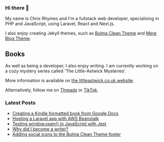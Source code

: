 ### Hi there 👋

My name is Chris Rhymes and I'm a fullstack web developer, specialising in PHP and JavaScript, using Laravel, React and Next.js.

I also enjoy creating Jekyll themes, such as [Bulma Clean Theme](https://github.com/chrisrhymes/bulma-clean-theme) and [Mere Blog Theme](https://github.com/chrisrhymes/mere-blog-theme).

## Books

As well as being a developer, I also enjoy writing. I am currently working on a cozy mystery series called 'The Little-Astwick Mysteries'.

More information is available on [the littleastwick.co.uk website](https://www.littleastwick.co.uk).

Alternatively, follow me on [Threads](https://www.threads.net/@chrisrhymes) or [TikTok](https://www.tiktok.com/@csrhymes).

<!--
**chrisrhymes/chrisrhymes** is a ✨ _special_ ✨ repository because its `README.md` (this file) appears on your GitHub profile.

Here are some ideas to get you started:

- 🔭 I’m currently working on ...
- 🌱 I’m currently learning ...
- 👯 I’m looking to collaborate on ...
- 🤔 I’m looking for help with ...
- 💬 Ask me about ...
- 📫 How to reach me: ...
- 😄 Pronouns: ...
- ⚡ Fun fact: ...
-->

### Latest Posts

<!--START_SECTION:feed-->
* [Creating a Kindle formatted book from Google Docs](https:&#x2F;&#x2F;www.csrhymes.com&#x2F;2025&#x2F;05&#x2F;20&#x2F;creating-a-kindle-book-from-google-docs.html)
* [Hosting a Laravel app with AWS Beanstalk](https:&#x2F;&#x2F;www.csrhymes.com&#x2F;2025&#x2F;04&#x2F;07&#x2F;hosting-a-laravel-app-with-aws-beanstalk.html)
* [Testing window.open() in JavaScript with Jest](https:&#x2F;&#x2F;www.csrhymes.com&#x2F;2024&#x2F;12&#x2F;01&#x2F;testing-window-open-in-javascript.html)
* [Why did I become a writer?](https:&#x2F;&#x2F;www.csrhymes.com&#x2F;2024&#x2F;09&#x2F;14&#x2F;why-did-i-become-a-writer.html)
* [Adding social icons to the Bulma Clean Theme footer](https:&#x2F;&#x2F;www.csrhymes.com&#x2F;2024&#x2F;09&#x2F;03&#x2F;social-media-icons-in-bulma-clean-theme.html)
<!--END_SECTION:feed-->
